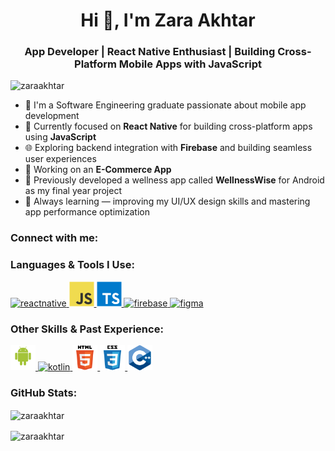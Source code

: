 <h1 align="center">Hi 👋, I'm Zara Akhtar</h1>
<h3 align="center">App Developer | React Native Enthusiast | Building Cross-Platform Mobile Apps with JavaScript</h3>

<p align="left"> <img src="https://komarev.com/ghpvc/?username=zaraakhtar&label=Profile%20views&color=0e75b6&style=flat" alt="zaraakhtar" /> </p>

- 🚀 I'm a Software Engineering graduate passionate about mobile app development  
- 📱 Currently focused on **React Native** for building cross-platform apps using **JavaScript**  
- 🌐 Exploring backend integration with **Firebase** and building seamless user experiences  
- 📲 Working on an **E-Commerce App**   
- 🧠 Previously developed a wellness app called **WellnessWise** for Android as my final year project  
- 🌱 Always learning — improving my UI/UX design skills and mastering app performance optimization

<h3 align="left">Connect with me:</h3>
<p align="left">
<!-- Add your LinkedIn, Portfolio, etc. -->
</p>

<h3 align="left">Languages & Tools I Use:</h3>
<p align="left"> 
  <a href="https://reactnative.dev/" target="_blank" rel="noreferrer"> 
    <img src="https://reactnative.dev/img/header_logo.svg" alt="reactnative" width="40" height="40"/> 
  </a>
  <a href="https://developer.mozilla.org/en-US/docs/Web/JavaScript" target="_blank" rel="noreferrer"> 
    <img src="https://raw.githubusercontent.com/devicons/devicon/master/icons/javascript/javascript-original.svg" alt="javascript" width="40" height="40"/> 
  </a>
  <a href="https://www.typescriptlang.org/" target="_blank" rel="noreferrer"> 
    <img src="https://raw.githubusercontent.com/devicons/devicon/master/icons/typescript/typescript-original.svg" alt="typescript" width="40" height="40"/> 
  </a>
  <a href="https://firebase.google.com/" target="_blank" rel="noreferrer"> 
    <img src="https://www.vectorlogo.zone/logos/firebase/firebase-icon.svg" alt="firebase" width="40" height="40"/> 
  </a> 
  <a href="https://www.figma.com/" target="_blank" rel="noreferrer"> 
    <img src="https://www.vectorlogo.zone/logos/figma/figma-icon.svg" alt="figma" width="40" height="40"/> 
  </a> 
</p>

<h3 align="left">Other Skills & Past Experience:</h3>
<p align="left">
  <a href="https://developer.android.com" target="_blank" rel="noreferrer"> 
    <img src="https://raw.githubusercontent.com/devicons/devicon/master/icons/android/android-original-wordmark.svg" alt="android" width="40" height="40"/> 
  </a> 
  <a href="https://kotlinlang.org" target="_blank" rel="noreferrer"> 
    <img src="https://www.vectorlogo.zone/logos/kotlinlang/kotlinlang-icon.svg" alt="kotlin" width="40" height="40"/> 
  </a> 
  <a href="https://www.w3schools.com/html/" target="_blank" rel="noreferrer"> 
    <img src="https://raw.githubusercontent.com/devicons/devicon/master/icons/html5/html5-original-wordmark.svg" alt="html5" width="40" height="40"/> 
  </a> 
  <a href="https://www.w3schools.com/css/" target="_blank" rel="noreferrer"> 
    <img src="https://raw.githubusercontent.com/devicons/devicon/master/icons/css3/css3-original-wordmark.svg" alt="css3" width="40" height="40"/> 
  </a> 
  <a href="https://www.w3schools.com/cpp/" target="_blank" rel="noreferrer"> 
    <img src="https://raw.githubusercontent.com/devicons/devicon/master/icons/cplusplus/cplusplus-original.svg" alt="cplusplus" width="40" height="40"/> 
  </a> 
</p>

<h3 align="left">GitHub Stats:</h3>
<p><img align="center" src="https://github-readme-stats.vercel.app/api/top-langs?username=zaraakhtar&show_icons=true&locale=en&layout=compact" alt="zaraakhtar" /></p>

<p><img align="center" src="https://github-readme-streak-stats.herokuapp.com/?user=zaraakhtar&" alt="zaraakhtar" /></p>
